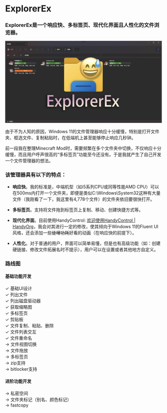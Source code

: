 # ExplorerEx

### ExplorerEx是一个响应快、多标签页、现代化界面且人性化的文件浏览器。

![Preview](.\Images\preview.png)

由于不为人知的原因，Windows 11的文件管理器响应十分缓慢，特别是打开文件夹、框选文件、复制粘贴时，在低端机上甚至能够停止响应几秒钟。

前一段我在整理Minecraft Mod时，需要频繁在多个文件夹中切换，不仅响应十分缓慢，而且用户呼声很高的“多标签页”功能至今还没有。于是我就产生了自己开发一个文件管理器的想法。



### 该管理器具有以下的特点：

* **响应快**。我的标准是，中端机型（如i5系列CPU或同等性能AMD CPU）可以在500ms内打开一个文件夹，即便是类似C:\Windows\System32这种有大量文件（我刚看了一下，我这里有4,778个文件）的文件夹依旧要很快打开。

* **多标签页**。支持将文件拖到标签页上复制、移动、创建快捷方式等。

* **现代化界面**。目前使用HandyControl: [欢迎使用HandyControl | HandyOrg](https://handyorg.github.io/handycontrol/)，我会对其进行一定的修改，使其倾向于Windows 11的Fluent UI风格，还会添加一些~~徒增功耗~~好看的动画（在响应快的前提下）。

* **人性化**。对于普通的用户，界面可以简单易懂，但是也有高级功能（如：创建硬链接、修改文件拓展名时不提示），用户可以在设置或者其他地方自定义。

  

### 路线图
#### 基础功能开发
✓ 基础UI设计  
✓ 列出文件  
✓ 列出磁盘驱动器  
✓ 获取缩略图  
✓ 多标签页  
✓ 剪贴板  
✓ 文件复制、粘贴、删除  
✓ 文件列表交互  
✓ 文件重命名  
→ 文件视图切换  
→ 文件拖放  
→ 多标签页  
→ zip支持  
→ bitlocker支持  

#### 进阶功能开发
→ 私密空间  
→ 文件夹标记（别名、颜色标记）  
→ fastcopy  